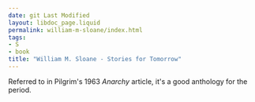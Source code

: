 ```yaml
---
date: git Last Modified
layout: libdoc_page.liquid
permalink: william-m-sloane/index.html
tags:
- S
- book
title: "William M. Sloane - Stories for Tomorrow"
---
```


Referred to in Pilgrim's 1963 _Anarchy_ article, it's a good anthology for  the period.